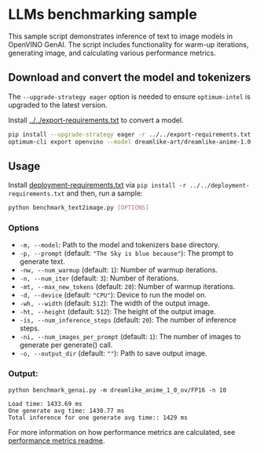 # LLMs benchmarking sample

This sample script demonstrates inference of text to image models in OpenVINO GenAI. The script includes functionality for warm-up iterations, generating image, and calculating various performance metrics.

## Download and convert the model and tokenizers

The `--upgrade-strategy eager` option is needed to ensure `optimum-intel` is upgraded to the latest version.

Install [../../export-requirements.txt](../../export-requirements.txt) to convert a model.

```sh
pip install --upgrade-strategy eager -r ../../export-requirements.txt
optimum-cli export openvino --model dreamlike-art/dreamlike-anime-1.0 --task stable-diffusion --weight-format fp16 dreamlike_anime_1_0_ov/FP16
```


## Usage

Install [deployment-requirements.txt](../../deployment-requirements.txt) via `pip install -r ../../deployment-requirements.txt` and then, run a sample:

```sh
python benchmark_text2image.py [OPTIONS]
```

### Options

- `-m, --model`: Path to the model and tokenizers base directory.
- `-p, --prompt` (default: `"The Sky is blue because"`): The prompt to generate text.
- `-nw, --num_warmup` (default: `1`): Number of warmup iterations.
- `-n, --num_iter` (default: `3`): Number of iterations.
- `-mt, --max_new_tokens` (default: `20`): Number of warmup iterations.
- `-d, --device` (default: `"CPU"`): Device to run the model on.
- `-wh, --width` (default: `512`): The width of the output image.
- `-ht, --height` (default: `512`): The height of the output image.
- `-is, --num_inference_steps` (default: `20`): The number of inference steps.
- `-ni, --num_images_per_prompt` (default: `1`): The number of images to generate per generate() call.
- `-o, --output_dir` (default: `""`): Path to save output image.

### Output:

```
python benchmark_genai.py -m dreamlike_anime_1_0_ov/FP16 -n 10
```

```
Load time: 1433.69 ms
One generate avg time: 1430.77 ms
Total inference for one generate avg time:: 1429 ms
```

For more information on how performance metrics are calculated, see [performance metrics readme](../../../src/README.md#performance-metrics).
